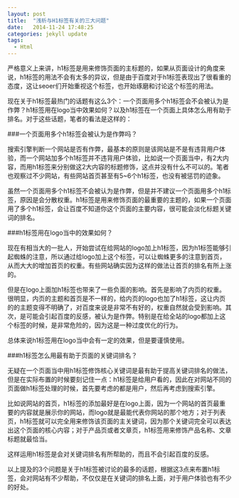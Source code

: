 ```yaml
---
layout: post
title:  "浅析与H1标签有关的三大问题"
date:   2014-11-24 17:48:25
categories: jekyll update
tags:
  - Html
---
```


严格意义上来讲，h1标签是用来修饰页面的主标题的，如果从页面设计的角度来说，h1标签的用法不会有太多的异议，但是由于百度对于h1标签表现出了很看重的态度，这让seoer们开始重视这个标签，也开始琢磨和讨论这个标签的用法。

<!--more-->

现在关于h1标签最热门的话题有这么3个：一个页面用多个h1标签会不会被认为是作弊？h1标签用在logo当中效果如何？以及h1标签在一个页面上具体怎么用有助于排名。对于这些话题，笔者的看法是这样的：

###一个页面用多个h1标签会被认为是作弊吗？

搜索引擎判断一个网站是否有作弊，最基本的原则是该网站是不是有违背用户体验，而一个网站加多个h1标签并不违背用户体验，比如说一个页面当中，有2大内容，而用h1标签来分别做这2大内容的标题修饰，这点并没有什么不可以的。笔者也观察过不少网站，有些网站首页甚至有5~6个h1标签，也没有被惩罚的迹象。

虽然一个页面用多个h1标签不会被认为是作弊，但是并不建议一个页面用多个h1标签，原因是会分散权重。h1标签是用来修饰页面的最重要的主题的，如果一个页面用了多个h1标签，会让百度不知道你这个页面的主要内容，很可能会淡化标题关键词的排名。

###h1标签用在logo当中的效果如何？

现在有相当大的一批人，开始尝试在给网站的logo加上h1标签，因为h1标签能够引起蜘蛛的注意，所以通过给logo加上这个标签，可以让蜘蛛更多的注意到首页，从而大大的增加首页的权重。有些网站确实因为这样的做法让首页的排名有所上涨的。

但是在logo上面加h1标签也带来了一些负面的影响。首先是影响了内页的权重。很明显，内页的主题和首页是不一样的，给内页的logo也加了h1标签，这让内页的的主题变得不明确了，对百度来说是非常不有好的，权重自然就会受到影响。其次，是可能会引起百度的反感，被认为是作弊。特别是在给全站的logo都加上这个标签的时候，是非常危险的，因为这是一种过度优化的行为。

总体来说h1标签用在logo当中会有一定的效果，但是要谨慎使用。

###h1标签怎么用最有助于页面的关键词排名？

无疑在一个页面当中用h1标签修饰核心关键词是最有助于提高关键词排名的做法，但是在实际布置的时候要刻记住一点：h1标签是给用户看的，因此在对网站不同的页面做h1标签处理的时候，首先要考虑的都是用户，然后再考虑到搜索引擎。

比如说网站的首页，h1标签的添加最好是在logo上面，因为一个网站的首页最重要的内容就是展示你的网站，而logo就是最能代表你网站的那个地方；对于列表页，h1标签就可以完全用来修饰该页面的主关键词，因为那个关键词完全可以表达出这个页面的核心内容；对于产品页或者文章页，h1标签用来修饰产品名称、文章标题就最恰当。

这样运用h1标签是会对关键词排名有所帮助的，而且不会引起百度的反感。

以上提及的3个问题是关于h1标签被讨论的最多的话题，根据这3点来布置h1标签，会对网站有不少帮助，不仅仅是在关键词的排名上面，对于用户体验也有不少的好处。



